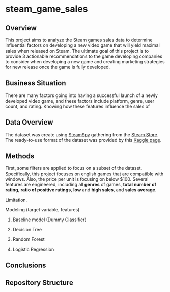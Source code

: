 # steam_game_sales

## Overview

This project aims to analyze the Steam games sales data to determine influential factors on developing a new video game that will yield maximal sales when released on Steam. The ultimate goal of this project is to provide 3 actionable recommendations to the game developing companies to consider when developing a new game and creating marketing strategies for new release once the game is fully developed.

## Business Situation

There are many factors going into having a successful launch of a newly developed video game, and these factors include platform, genre, user count, and rating. Knowing how these features influence the sales of 

## Data Overview

The dataset was create using [SteamSpy](https://nik-davis.github.io/posts/2019/steam-data-collection/) gathering from the [Steam Store](https://store.steampowered.com/). The ready-to-use format of the dataset was provided by this [Kaggle page](https://www.kaggle.com/datasets/nikdavis/steam-store-games).

## Methods

First, some filters are applied to focus on a subset of the dataset. Specifically, this project focuses on english games that are compatible with windows. Also, the price per unit is focusing on below $100. Several features are engineered, including all **genres** of games, **total number of rating**, **ratio of positive ratings**, **low** and **high sales**, and **sales average**.

Limitation.

Modeling (target variable, features)

1. Baseline model (Dummy Classifier)

2. Decision Tree

3. Random Forest

4. Logistic Regression

## Conclusions



## Repository Structure